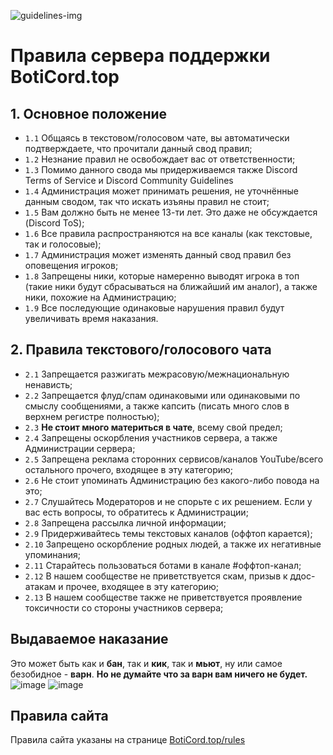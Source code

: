 ![guidelines-img](https://cdn.discordapp.com/attachments/722429189915017246/828561308289990666/guidelines.png)
# Правила сервера поддержки BotiCord.top
## 1. Основное положение
* `1.1` Общаясь в текстовом/голосовом чате, вы автоматически подтверждаете, что прочитали данный свод правил;
* `1.2` Незнание правил не освобождает вас от ответственности;
* `1.3` Помимо данного свода мы придерживаемся также Discord Terms of Service и Discord Community Guidelines
* `1.4` Администрация может принимать решения, не уточнённые данным сводом, так что искать изъяны правил не стоит;
* `1.5` Вам должно быть не менее 13-ти лет. Это даже не обсуждается (Discord ToS);
* `1.6` Все правила распространяются на все каналы (как текстовые, так и голосовые);
* `1.7` Администрация может изменять данный свод правил без оповещения игроков;
* `1.8` Запрещены ники, которые намеренно выводят игрока в топ (такие ники будут сбрасываться на ближайший им аналог), а также ники, похожие на Администрацию;
* `1.9` Все последующие одинаковые нарушения правил будут увеличивать время наказания.

## 2. Правила текстового/голосового чата
* `2.1` Запрещается разжигать межрасовую/межнациональную ненависть;
* `2.2` Запрещается флуд/спам одинаковыми или одинаковыми по смыслу сообщениями, а также капсить (писать много слов в верхнем регистре полностью);
* `2.3` **Не стоит много материться в чате**, всему свой предел;
* `2.4` Запрещены оскорбления участников сервера, а также Администрации сервера;
* `2.5` Запрещена реклама сторонних сервисов/каналов YouTube/всего остального прочего, входящее в эту категорию;
* `2.6` Не стоит упоминать Администрацию без какого-либо повода на это;
* `2.7` Слушайтесь Модераторов и не спорьте с их решением. Если у вас есть вопросы, то обратитесь к Администрации;
* `2.8` Запрещена рассылка личной информации;
* `2.9` Придерживайтесь темы текстовых каналов (оффтоп карается);
* `2.10` Запрещено оскорбление родных людей, а также их негативные упоминания;
* `2.11` Старайтесь пользоваться ботами в канале #оффтоп-канал;
* `2.12` В нашем сообществе не приветствуется скам, призыв к ддос-атакам и прочее, входящее в эту категорию;
* `2.13` В нашем сообществе также не приветствуется проявление токсичности со стороны участников сервера;

## Выдаваемое наказание
Это может быть как и **бан**, так и **кик**, так и **мьют**, ну или самое безобидное - **варн**. **Но не думайте что за варн вам ничего не будет.**
![image](https://user-images.githubusercontent.com/32297717/113587193-e001f080-9647-11eb-8758-d3b9bef1c2f5.png)
![image](https://user-images.githubusercontent.com/32297717/113587242-ed1edf80-9647-11eb-828a-325e8dcafc5c.png)

## Правила сайта
Правила сайта указаны на странице [BotiCord.top/rules](https://boticord.top/rules)
